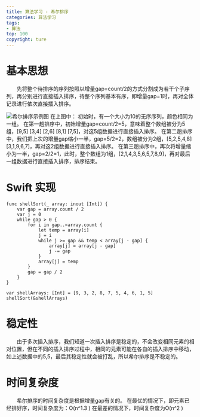 ```yaml
---
title: 算法学习 - 希尔排序
categories: 算法学习
tags:
- 算法
top: 100
copyright: ture
---
```


# 基本思想
&emsp;&emsp;先将整个待排序的序列按照以增量gap=count/2的方式分割成为若干个子序列，再分别进行直接插入排序，待整个序列基本有序，即增量gap=1时，再对全体记录进行依次直接插入排序。
<!-- more -->
![](https://ws1.sinaimg.cn/large/749c46aagy1fw9ag5gflvj20m50f2myh.jpg '希尔排序示例图')
在上图中：
初始时，有一个大小为10的无序序列，颜色相同为一组。
在第一趟排序中，初始增量gap=count/2=5，意味着整个数组被分为5组，[9,5] [3,4] [2,6] [8,1] [7,5]，对这5组数据进行直接插入排序。
在第二趟排序中，我们把上次的增量gap缩小一半，gap=5/2=2，数组被分为2组，[5,2,5,4,8] [3,1,9,6,7]，再对这2组数据进行直接插入排序。
在第三趟排序中，再次将增量缩小为一半，gap=2/2=1，此时，整个数组为1组，[2,1,4,3,5,6,5,7,8,9]，再对最后一组数据进行直接插入排序，排序结束。

# Swift 实现
```
func shellSort(_ array: inout [Int]) {
    var gap = array.count / 2
    var j = 0
    while gap > 0 {
        for i in gap..<array.count {
            let temp = array[i]
            j = i
            while j >= gap && temp < array[j - gap] {
                array[j] = array[j - gap]
                j -= gap
            }
            array[j] = temp
        }
        gap = gap / 2
    }
}

var shellArrays: [Int] = [9, 3, 2, 8, 7, 5, 4, 6, 1, 5]
shellSort(&shellArrays)
```

# 稳定性
&emsp;&emsp;由于多次插入排序，我们知道一次插入排序是稳定的，不会改变相同元素的相对位置，但在不同的插入排序过程中，相同的元素可能在各自的插入排序中移动，如上述数据中的5,5，最后其稳定性就会被打乱，所以希尔排序是不稳定的。

# 时间复杂度
&emsp;&emsp;希尔排序的时间复杂度是根据增量gap有关的。
在最优的情况下，即元素已经排好序，时间复杂度为：O(n^1.3 )
在最差的情况下，时间复杂度为O(n^2 )